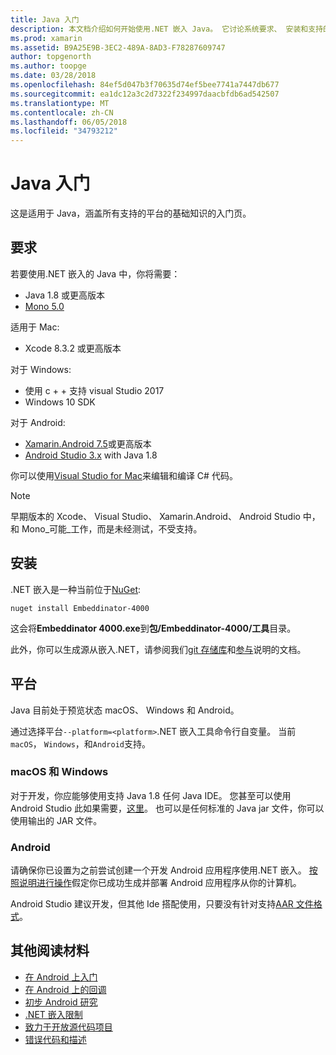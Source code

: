 ```yaml
---
title: Java 入门
description: 本文档介绍如何开始使用.NET 嵌入 Java。 它讨论系统要求、 安装和支持的平台。
ms.prod: xamarin
ms.assetid: B9A25E9B-3EC2-489A-8AD3-F78287609747
author: topgenorth
ms.author: toopge
ms.date: 03/28/2018
ms.openlocfilehash: 84ef5d047b3f70635d74ef5bee7741a7447db677
ms.sourcegitcommit: ea1dc12a3c2d7322f234997daacbfdb6ad542507
ms.translationtype: MT
ms.contentlocale: zh-CN
ms.lasthandoff: 06/05/2018
ms.locfileid: "34793212"
---
```

# <a name="getting-started-with-java"></a>Java 入门

这是适用于 Java，涵盖所有支持的平台的基础知识的入门页。

## <a name="requirements"></a>要求

若要使用.NET 嵌入的 Java 中，你将需要：

* Java 1.8 或更高版本
* [Mono 5.0](http://www.mono-project.com/download/)

适用于 Mac:

* Xcode 8.3.2 或更高版本

对于 Windows:

* 使用 c + + 支持 visual Studio 2017
* Windows 10 SDK

对于 Android:

* [Xamarin.Android 7.5](https://www.visualstudio.com/xamarin/)或更高版本
* [Android Studio 3.x](https://developer.android.com/studio/index.html) with Java 1.8

你可以使用[Visual Studio for Mac](https://www.visualstudio.com/vs/visual-studio-mac/)来编辑和编译 C# 代码。

> [!NOTE]
> 早期版本的 Xcode、 Visual Studio、 Xamarin.Android、 Android Studio 中，和 Mono_可能_工作，而是未经测试，不受支持。

## <a name="installation"></a>安装

.NET 嵌入是一种当前位于[NuGet](https://www.nuget.org/packages/Embeddinator-4000/):

```shell
nuget install Embeddinator-4000
```

这会将**Embeddinator 4000.exe**到**包/Embeddinator-4000/工具**目录。

此外，你可以生成源从嵌入.NET，请参阅我们[git 存储库](https://github.com/mono/Embeddinator-4000/)和[参与](https://github.com/mono/Embeddinator-4000/blob/master/Contributing.md)说明的文档。

## <a name="platforms"></a>平台

Java 目前处于预览状态 macOS、 Windows 和 Android。

通过选择平台`--platform=<platform>`.NET 嵌入工具命令行自变量。 当前`macOS`， `Windows`，和`Android`支持。

### <a name="macos-and-windows"></a>macOS 和 Windows

对于开发，你应能够使用支持 Java 1.8 任何 Java IDE。 您甚至可以使用 Android Studio 此如果需要，[这里](https://stackoverflow.com/questions/16626810/can-android-studio-be-used-to-run-standard-java-projects)。 也可以是任何标准的 Java jar 文件，你可以使用输出的 JAR 文件。

### <a name="android"></a>Android

请确保你已设置为之前尝试创建一个开发 Android 应用程序使用.NET 嵌入。 [按照说明进行操作](~/tools/dotnet-embedding/get-started/java/android.md)假定你已成功生成并部署 Android 应用程序从你的计算机。

Android Studio 建议开发，但其他 Ide 搭配使用，只要没有针对支持[AAR 文件格式](https://developer.android.com/studio/projects/android-library.html)。

## <a name="further-reading"></a>其他阅读材料

* [在 Android 上入门](~/tools/dotnet-embedding/get-started/java/android.md)
* [在 Android 上的回调](~/tools/dotnet-embedding/android/callbacks.md)
* [初步 Android 研究](~/tools/dotnet-embedding/android/index.md)
* [.NET 嵌入限制](~/tools/dotnet-embedding/limitations.md)
* [致力于开放源代码项目](https://github.com/mono/Embeddinator-4000/blob/master/Contributing.md)
* [错误代码和描述](~/tools/dotnet-embedding/errors.md)
